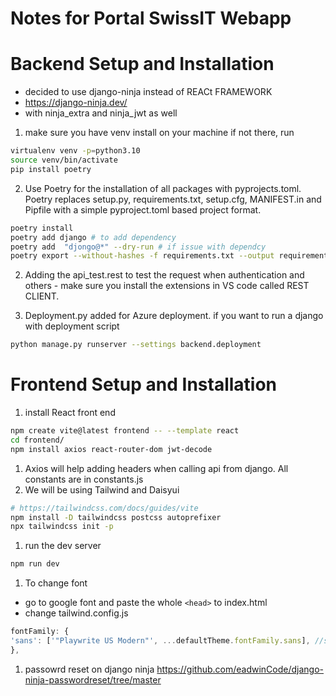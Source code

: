 # Notes for Portal SwissIT Webapp
# Backend Setup and Installation 
- decided to use django-ninja instead of REACt FRAMEWORK
- https://django-ninja.dev/
- with ninja_extra and ninja_jwt as well

1. make sure you have venv install on your machine if not there, run
```bash
virtualenv venv -p=python3.10
source venv/bin/activate
pip install poetry
```
2. Use Poetry for the installation of all packages with pyprojects.toml. Poetry replaces setup.py, requirements.txt, setup.cfg, MANIFEST.in and Pipfile with a simple pyproject.toml based project format.
```bash
poetry install
poetry add django # to add dependency
poetry add  "djongo@*" --dry-run # if issue with dependcy
poetry export --without-hashes -f requirements.txt --output requirements.txt # when deploying to Azure, easier
```
2. Adding the api_test.rest to test the request when authentication and others - make sure you install the extensions in VS code called REST CLIENT.

2. Deployment.py added for Azure deployment. if you want to run a django with deployment script
```bash
python manage.py runserver --settings backend.deployment
```

# Frontend Setup and Installation
1. install React front end
```bash
npm create vite@latest frontend -- --template react
cd frontend/
npm install axios react-router-dom jwt-decode
```
1. Axios will help adding headers when calling api from django. All constants are in constants.js
1. We will be using Tailwind and Daisyui 
```bash
# https://tailwindcss.com/docs/guides/vite
npm install -D tailwindcss postcss autoprefixer
npx tailwindcss init -p
```
1. run the dev server 
```bash
npm run dev
```
1. To change font
- go to google font and paste the whole ```<head>``` to index.html
- change tailwind.config.js
```javascript
fontFamily: {
'sans': ['"Playwrite US Modern"', ...defaultTheme.fontFamily.sans], //set main font
},
```
1. passowrd reset on django ninja
https://github.com/eadwinCode/django-ninja-passwordreset/tree/master